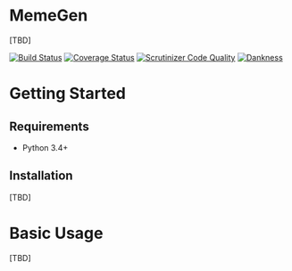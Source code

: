 MemeGen
======
[TBD]

[![Build Status](http://img.shields.io/travis/jacebrowning/memegen/master.svg)](https://travis-ci.org/jacebrowning/memegen)
[![Coverage Status](http://img.shields.io/coveralls/jacebrowning/memegen/master.svg)](https://coveralls.io/r/jacebrowning/memegen)
[![Scrutinizer Code Quality](http://img.shields.io/scrutinizer/g/jacebrowning/memegen.svg)](https://scrutinizer-ci.com/g/jacebrowning/memegen/?branch=master)
[![Dankness](https://img.shields.io/badge/dank-yes-yellowgreen.svg)](http://niceme.me/)

Getting Started
===============

Requirements
------------

* Python 3.4+

Installation
------------

[TBD]

Basic Usage
===========

[TBD]
